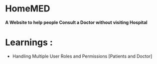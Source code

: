 # HomeMED
<b>
  A Website to help people Consult a Doctor without visiting Hospital
</b>

<h1>Learnings :</h1>
<ul>
  <li>Handling Multiple User Roles and Permissions [Patients and Doctor]</li>  
</ul>
